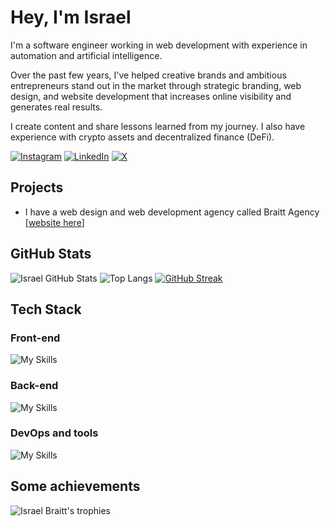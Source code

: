 # Hey, I'm Israel
I'm a software engineer working in web development with experience in automation and artificial intelligence.

Over the past few years, I've helped creative brands and ambitious entrepreneurs stand out in the market through strategic branding, web design, and website development that increases online visibility and generates real results.

I create content and share lessons learned from my journey. I also have experience with crypto assets and decentralized finance (DeFi).

[![Instagram](https://img.shields.io/badge/Instagram-E4405F?style=for-the-badge&logo=instagram&logoColor=white)](https://instagram.com/israelbraitt)
[![LinkedIn](https://img.shields.io/badge/LinkedIn-0077B5?style=for-the-badge&logo=linkedin&logoColor=white)](https://linkedin.com/in/israelbraitt)
[![X](https://img.shields.io/badge/X%20(Twitter)-000000?style=for-the-badge&logo=x&logoColor=white)](https://x.com/israelbraitt)

## Projects
- I have a web design and web development agency called Braitt Agency [[website here](https://www.braittagency.com)]

## GitHub Stats
![Israel GitHub Stats](https://github-readme-stats.vercel.app/api?username=israelbraitt&show_icons=true&title_color=fff&icon_color=20c20e&text_color=9e9e9e&bg_color=0d1117)
![Top Langs](https://github-readme-stats.vercel.app/api/top-langs/?username=israelbraitt&show_icons=true&layout=compact&langs_count=8&title_color=fff&text_color=9e9e9e&bg_color=0d1117)
[![GitHub Streak](https://streak-stats.demolab.com?user=israelbraitt&theme=dark&mode=weekly)](https://git.io/streak-stats)

## Tech Stack
### Front-end
![My Skills](https://skillicons.dev/icons?i=html,css,js,typescript,react)

### Back-end
![My Skills](https://skillicons.dev/icons?i=python,java,mysql,nodejs)

### DevOps and tools
![My Skills](https://skillicons.dev/icons?i=git,figma,godot)

## Some achievements
![Israel Braitt's trophies](https://github-profile-trophy.vercel.app/?username=israelbraitt&theme=darkhub&no-frame=true&rank=SECRET,SSS,SS,S,AAA,AA,A)
